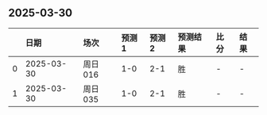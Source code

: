 

## 2025-03-30

|    | 日期         | 场次    | 预测1   | 预测2   | 预测结果   | 比分   | 结果   |
|---:|:-----------|:------|:------|:------|:-------|:-----|:-----|
|  0 | 2025-03-30 | 周日016 | 1-0   | 2-1   | 胜      | -    | -    |
|  1 | 2025-03-30 | 周日035 | 1-0   | 2-1   | 胜      | -    | -    |

